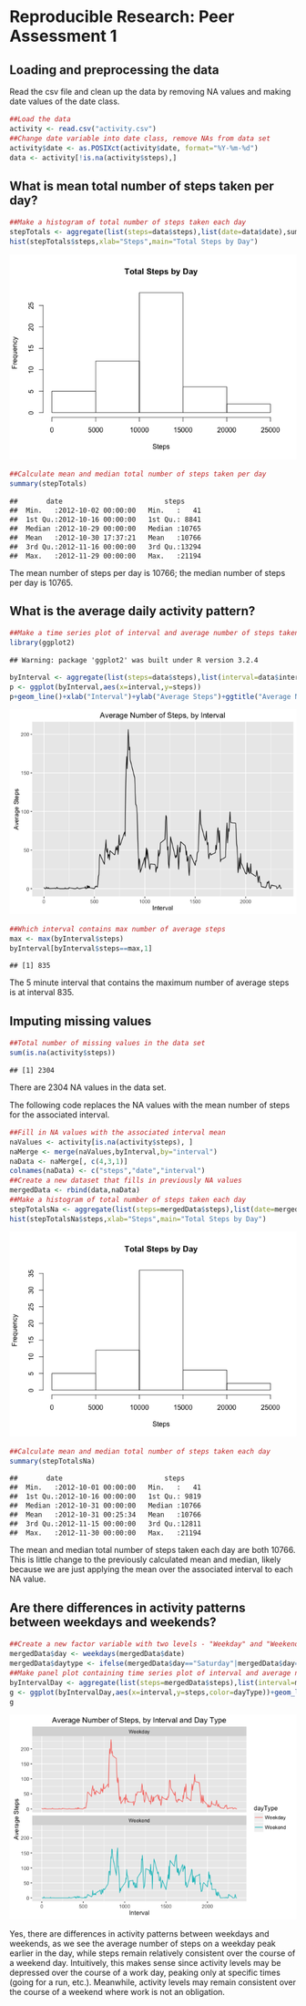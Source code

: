 # Reproducible Research: Peer Assessment 1


## Loading and preprocessing the data
Read the csv file and clean up the data by removing NA values and making date values of the date class.


```r
##Load the data
activity <- read.csv("activity.csv")
##Change date variable into date class, remove NAs from data set
activity$date <- as.POSIXct(activity$date, format="%Y-%m-%d")
data <- activity[!is.na(activity$steps),]
```


## What is mean total number of steps taken per day?

```r
##Make a histogram of total number of steps taken each day
stepTotals <- aggregate(list(steps=data$steps),list(date=data$date),sum)
hist(stepTotals$steps,xlab="Steps",main="Total Steps by Day")
```

![](PA1_template_files/figure-html/unnamed-chunk-2-1.png)<!-- -->

```r
##Calculate mean and median total number of steps taken per day
summary(stepTotals)
```

```
##       date                         steps      
##  Min.   :2012-10-02 00:00:00   Min.   :   41  
##  1st Qu.:2012-10-16 00:00:00   1st Qu.: 8841  
##  Median :2012-10-29 00:00:00   Median :10765  
##  Mean   :2012-10-30 17:37:21   Mean   :10766  
##  3rd Qu.:2012-11-16 00:00:00   3rd Qu.:13294  
##  Max.   :2012-11-29 00:00:00   Max.   :21194
```

The mean number of steps per day is 10766; the median number of steps per day is 10765.

## What is the average daily activity pattern?


```r
##Make a time series plot of interval and average number of steps taken
library(ggplot2)
```

```
## Warning: package 'ggplot2' was built under R version 3.2.4
```

```r
byInterval <- aggregate(list(steps=data$steps),list(interval=data$interval),mean)
p <- ggplot(byInterval,aes(x=interval,y=steps))
p+geom_line()+xlab("Interval")+ylab("Average Steps")+ggtitle("Average Number of Steps, by Interval")
```

![](PA1_template_files/figure-html/unnamed-chunk-3-1.png)<!-- -->


```r
##Which interval contains max number of average steps
max <- max(byInterval$steps)
byInterval[byInterval$steps==max,1]
```

```
## [1] 835
```

The 5 minute interval that contains the maximum number of average steps is at interval 835.

## Imputing missing values


```r
##Total number of missing values in the data set
sum(is.na(activity$steps))
```

```
## [1] 2304
```

There are 2304 NA values in the data set.

The following code replaces the NA values with the mean number of steps for the associated interval.  


```r
##Fill in NA values with the associated interval mean
naValues <- activity[is.na(activity$steps), ]
naMerge <- merge(naValues,byInterval,by="interval")
naData <- naMerge[, c(4,3,1)]
colnames(naData) <- c("steps","date","interval")
##Create a new dataset that fills in previously NA values
mergedData <- rbind(data,naData)
##Make a histogram of total number of steps taken each day
stepTotalsNa <- aggregate(list(steps=mergedData$steps),list(date=mergedData$date),sum)
hist(stepTotalsNa$steps,xlab="Steps",main="Total Steps by Day")
```

![](PA1_template_files/figure-html/unnamed-chunk-6-1.png)<!-- -->


```r
##Calculate mean and median total number of steps taken each day
summary(stepTotalsNa)
```

```
##       date                         steps      
##  Min.   :2012-10-01 00:00:00   Min.   :   41  
##  1st Qu.:2012-10-16 00:00:00   1st Qu.: 9819  
##  Median :2012-10-31 00:00:00   Median :10766  
##  Mean   :2012-10-31 00:25:34   Mean   :10766  
##  3rd Qu.:2012-11-15 00:00:00   3rd Qu.:12811  
##  Max.   :2012-11-30 00:00:00   Max.   :21194
```

The mean and median total number of steps taken each day are both 10766.  This is little change to the previously calculated mean and median, likely because we are just applying the mean over the associated interval to each NA value.  

## Are there differences in activity patterns between weekdays and weekends?


```r
##Create a new factor variable with two levels - "Weekday" and "Weekend"
mergedData$day <- weekdays(mergedData$date)
mergedData$daytype <- ifelse(mergedData$day=="Saturday"|mergedData$day=="Sunday","Weekend","Weekday")
##Make panel plot containing time series plot of interval and average number of steps taken, averaged across all weekdays or all weekends
byIntervalDay <- aggregate(list(steps=mergedData$steps),list(interval=mergedData$interval,dayType=mergedData$daytype),mean)
g <- ggplot(byIntervalDay,aes(x=interval,y=steps,color=dayType))+geom_line()+facet_wrap(~dayType,ncol=1,nrow=2)+labs(title="Average Number of Steps, by Interval and Day Type",x="Interval", y="Average Steps")
g
```

![](PA1_template_files/figure-html/unnamed-chunk-8-1.png)<!-- -->

Yes, there are differences in activity patterns between weekdays and weekends, as we see the average number of steps on a weekday peak earlier in the day, while steps remain relatively consistent over the course of a weekend day.  Intuitively, this makes sense since activity levels may be depressed over the course of a work day, peaking only at specific times (going for a run, etc.).  Meanwhile, activity levels may remain consistent over the course of a weekend where work is not an obligation.  

